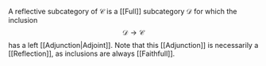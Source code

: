 A reflective subcategory of $\mathcal{C}$ 
is a [[Full]] subcategory $\mathcal{D}$ for which the inclusion
$$
\mathcal{D}\to \mathcal{C}
$$
has a left [[Adjunction|Adjoint]].
Note that this [[Adjunction]] is necessarily a [[Reflection]], as inclusions are always [[Faithfull]].


